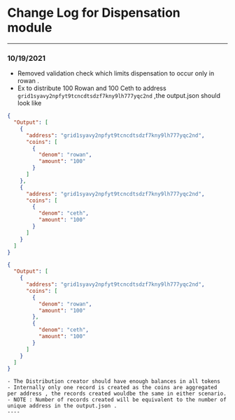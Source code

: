 # Change Log for Dispensation module

---
### 10/19/2021
- Removed validation check which limits dispensation to occur only in rowan .
- Ex to distribute 100 Rowan and 100 Ceth to address `grid1syavy2npfyt9tcncdtsdzf7kny9lh777yqc2nd` ,the output.json should look like 
```json
{
  "Output": [
    {
      "address": "grid1syavy2npfyt9tcncdtsdzf7kny9lh777yqc2nd",
      "coins": [
        {
          "denom": "rowan",
          "amount": "100"
        }
      ]
    },
    {
      "address": "grid1syavy2npfyt9tcncdtsdzf7kny9lh777yqc2nd",
      "coins": [
        {
          "denom": "ceth",
          "amount": "100"
        }
      ]
    }
  ]
}
```
```json
{
  "Output": [
    {
      "address": "grid1syavy2npfyt9tcncdtsdzf7kny9lh777yqc2nd",
      "coins": [
        {
          "denom": "rowan",
          "amount": "100"
        },
        {
          "denom": "ceth",
          "amount": "100"
        }
      ]
    }
  ]
}
```


```
- The Distribution creator should have enough balances in all tokens 
- Internally only one record is created as the coins are aggregated per address , the records created wouldbe the same in either scenario.
- NOTE : Number of records created will be equivalent to the number of unique address in the output.json .
----